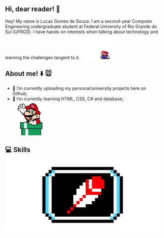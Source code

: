 ## Hi, dear reader! 👋
Hey! My name is Lucas Gomes de Souza. I am a second-year Computer Engineering undergraduate student at Federal University of Rio Grande do Sul (UFRGS).
I have hands-on interests when talking about technology and learning the challenges tangent to it.                                               <img src="https://github.com/lucasgdesouza/lucasgdesouza/raw/main/mario.gif" width="120" height="80">


## About me! :arrow_down: :mouse: 
- 🔭 I’m currently uploading my personal/university projects here on Github;     
- 🌱 I’m currently learning HTML, CSS, C# and database;                                  ![sobre](mariodown.gif)

## :computer: Skills ![skills](skills.gif)



